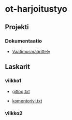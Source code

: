 # ot-harjoitustyo

## Projekti

### Dokumentaatio

- [Vaatimusmäärittely](https://github.com/Noraelisa/ot-harjoitustyo/blob/main/RiddleGen/dokumentaatio/vaatimusmaarittely.md)

## Laskarit

### viikko1

- [gitlog.txt](https://github.com/Noraelisa/ot-harjoitustyo/blob/main/laskarit/viikko1/gitlog.txt)

- [komentorivi.txt](https://github.com/Noraelisa/ot-harjoitustyo/blob/main/laskarit/viikko1/komentorivi.txt)

### viikko2    
    
